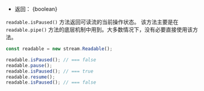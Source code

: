<!-- YAML
added: v0.11.14
-->

* 返回： {boolean}

`readable.isPaused()` 方法返回可读流的当前操作状态。 该方法主要是在
`readable.pipe()` 方法的底层机制中用到。大多数情况下，没有必要直接使用该方法。

```js
const readable = new stream.Readable();

readable.isPaused(); // === false
readable.pause();
readable.isPaused(); // === true
readable.resume();
readable.isPaused(); // === false
```

